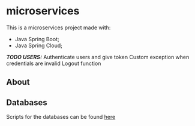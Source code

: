 # microservices
This is a microservices project made with:
  - Java Spring Boot;
  - Java Spring Cloud;
  
**_TODO USERS:_**
Authenticate users and give token
Custom exception when credentials are invalid
Logout function
  
## About


## Databases
Scripts for the databases can be found [here](https://google.com)
